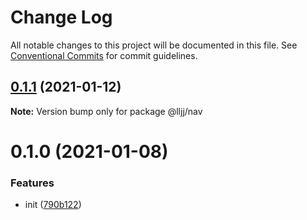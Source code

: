 # Change Log

All notable changes to this project will be documented in this file.
See [Conventional Commits](https://conventionalcommits.org) for commit guidelines.

## [0.1.1](https://github.com/lljj-x/js-nav/compare/v0.1.0...v0.1.1) (2021-01-12)

**Note:** Version bump only for package @lljj/nav





# 0.1.0 (2021-01-08)


### Features

* init ([790b122](https://github.com/lljj-x/js-nav/commit/790b1225d7d1b63f75ea3e9b5674d2c52402651f))
